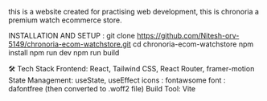 this is a website created for practising web development,
this is chronoria a premium watch ecommerce store.

INSTALLATION AND SETUP :
git clone https://github.com/Nitesh-orv-5149/chronoria-ecom-watchstore.git
cd chronoria-ecom-watchstore
npm install
npm run dev
npm run build


🛠️ Tech Stack
Frontend: React, Tailwind CSS, React Router, framer-motion
State Management: useState, useEffect
icons : fontawsome
font : dafontfree (then converted to .woff2 file)
Build Tool: Vite
